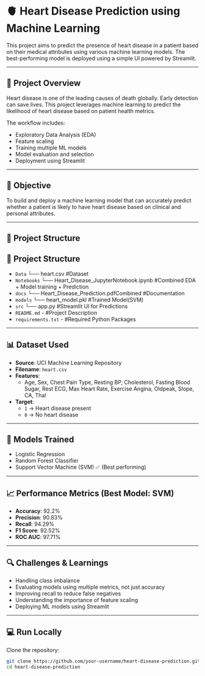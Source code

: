 # 🫀 Heart Disease Prediction using Machine Learning

This project aims to predict the presence of heart disease in a patient based on their medical attributes using various machine learning models. The best-performing model is deployed using a simple UI powered by Streamlit.

---

## 🚀 Project Overview

Heart disease is one of the leading causes of death globally. Early detection can save lives. This project leverages machine learning to predict the likelihood of heart disease based on patient health metrics.

The workflow includes:
- Exploratory Data Analysis (EDA)
- Feature scaling
- Training multiple ML models
- Model evaluation and selection
- Deployment using Streamlit

---

## 🎯 Objective

To build and deploy a machine learning model that can accurately predict whether a patient is likely to have heart disease based on clinical and personal attributes.

---

## 📁 Project Structure

## 📁 Project Structure
- `Data`
    └── heart.csv  #Dataset
- `Notebooks`
      └── Heart_Disease_JupyterNotebook.ipynb  #Combined EDA + Model training + Prediction
- `docs`
     └── Heart_Disease_Prediction.pdfCombined #Documentation
- `models`
     └── heart_model.pkl #Trained Model(SVM)
- `src`
     └── app.py #Streamlit UI for Predictions
- `README.md` - #Project Description
- `requirements.txt` - #Required Python Packages


---

## 📊 Dataset Used

- **Source**: UCI Machine Learning Repository  
- **Filename**: `heart.csv`  
- **Features**:
  - Age, Sex, Chest Pain Type, Resting BP, Cholesterol, Fasting Blood Sugar, Rest ECG, Max Heart Rate, Exercise Angina, Oldpeak, Slope, CA, Thal
- **Target**:
  - `1` → Heart disease present  
  - `0` → No heart disease

---

## 🤖 Models Trained

- Logistic Regression
- Random Forest Classifier
- Support Vector Machine (SVM) ✅ (Best performing)

---

## 📈 Performance Metrics (Best Model: SVM)

- **Accuracy**: 92.2%
- **Precision**: 90.83%
- **Recall**: 94.29%
- **F1 Score**: 92.52%
- **ROC AUC**: 97.71%

---

## 🔍 Challenges & Learnings

- Handling class imbalance
- Evaluating models using multiple metrics, not just accuracy
- Improving recall to reduce false negatives
- Understanding the importance of feature scaling
- Deploying ML models using Streamlit

---

## 💻 Run Locally
Clone the repository:
   ```bash
   git clone https://github.com/your-username/heart-disease-prediction.git
   cd heart-disease-prediction
